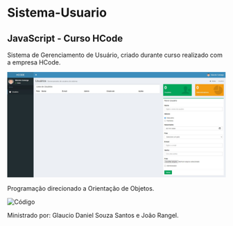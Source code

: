 # Sistema-Usuario

## JavaScript - Curso HCode

Sistema de Gerenciamento de Usuário, criado durante curso realizado com a empresa HCode.

![Sistema](https://github.com/Marcelo-cp/Sistema-Usuario/blob/master/Capturar.JPG)





Programação direcionado a Orientação de Objetos.

![Código](https://github.com/Marcelo-cp/Sistema-Usuario/blob/master/C%C3%B3digo%20image.JPG)





Ministrado por: Glaucio Daniel Souza Santos e  João Rangel.
